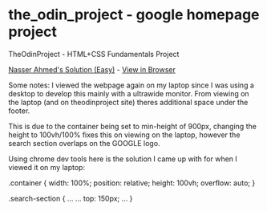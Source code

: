 # the_odin_project - google homepage project
TheOdinProject - HTML+CSS Fundamentals Project

[Nasser Ahmed's Solution (Easy)](https://github.com/SNasser97/google-homepage) - [View in Browser](https://snasser97.github.io/google-homepage/)

Some notes:
I viewed the webpage again on my laptop since I was using a desktop to develop this mainly with a ultrawide monitor.
From viewing on the laptop (and on theodinproject site) theres additional space under the footer.

This is due to the container being set to min-height of 900px, changing the height to 100vh/100% fixes this on viewing on the laptop, however the search section overlaps on the GOOGLE logo.

Using chrome dev tools here is the solution I came up with for when I viewed it on my laptop:

.container {
    width: 100%;
    position: relative;
    height: 100vh;
    overflow: auto;
}

.search-section {
  ...
  ...
  top: 150px; 
  ...
}
